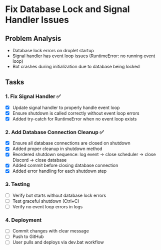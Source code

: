 # Fix Database Lock and Signal Handler Issues

## Problem Analysis
- Database lock errors on droplet startup
- Signal handler has event loop issues (RuntimeError: no running event loop)
- Bot crashes during initialization due to database being locked

## Tasks

### 1. Fix Signal Handler ✅
- [x] Update signal handler to properly handle event loop
- [x] Ensure shutdown is called correctly without event loop errors
- [x] Added try-catch for RuntimeError when no event loop exists

### 2. Add Database Connection Cleanup ✅
- [x] Ensure all database connections are closed on shutdown
- [x] Added proper cleanup in shutdown method
- [x] Reordered shutdown sequence: log event → close scheduler → close Discord → close database
- [x] Added commit before closing database connection
- [x] Added error handling for each shutdown step

### 3. Testing
- [ ] Verify bot starts without database lock errors
- [ ] Test graceful shutdown (Ctrl+C)
- [ ] Verify no event loop errors in logs

### 4. Deployment
- [ ] Commit changes with clear message
- [ ] Push to GitHub
- [ ] User pulls and deploys via dev.bat workflow